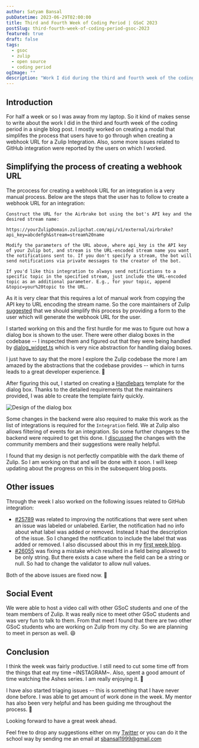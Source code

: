 ```yaml
---
author: Satyam Bansal
pubDatetime: 2023-06-29T02:00:00
title: Third and Fourth Week of Coding Period | GSoC 2023
postSlug: third-fourth-week-of-coding-period-gsoc-2023
featured: true
draft: false
tags:
  - gsoc
  - zulip
  - open source
  - coding period
ogImage: ""
description: "Work I did during the third and fourth week of the coding period for GSoC 2023."
---
```


## Introduction

For half a week or so I was away from my laptop. So it kind of makes
sense to write about the work I did in the third and fourth week of
the coding period in a single blog post. I mostly worked on creating a
modal that simplifes the process that users have to go through when
creating a webhook URL for a Zulip Integration. Also, some more issues
related to GitHub integration were reported by the users on which I
worked.

## Simplifying the process of creating a webhook URL

The prcocess for creating a webhook URL for an integration is a very
manual process. Below are the steps that the user has to follow to
create a webhook URL for an integration:

```
Construct the URL for the Airbrake bot using the bot's API key and the desired stream name:

https://yourZulipDomain.zulipchat.com/api/v1/external/airbrake?api_key=abcdefgh&stream=stream%20name

Modify the parameters of the URL above, where api_key is the API key of your Zulip bot, and stream is the URL-encoded stream name you want the notifications sent to. If you don't specify a stream, the bot will send notifications via private messages to the creator of the bot.

If you'd like this integration to always send notifications to a specific topic in the specified stream, just include the URL-encoded topic as an additional parameter. E.g., for your topic, append &topic=your%20topic to the URL.
```

As it is very clear that this requires a lot of manual work from
copying the API key to URL encoding the stream name. So the core
maintainers of Zulip
[suggested](https://github.com/zulip/zulip/issues/25976) that we
should simplify this process by providing a form to the user which
will generate the webhook URL for the user.

I started working on this and the first hurdle for me was to figure
out how a dialog box is shown to the user. There were other dialog
boxes in the codebase -- I inspected them and figured out that they
were being handled by
[dialog_widget.ts](https://github.com/zulip/zulip/blob/main/web/src/dialog_widget.ts)
which is very nice abstraction for handling dialog boxes.

I just have to say that the more I explore the Zulip codebase the more
I am amazed by the abstractions that the codebase provides -- which in
turns leads to a great developer experience. 💙

After figuring this out, I started on creating a
[Handlebars](https://handlebarsjs.com/) template for the dialog box.
Thanks to the detailed requirements that the maintainers provided, I
was able to create the template fairly quickly.

![Design of the dialog
box](/assets/generate_url_integration_design.png)

Some changes in the backend were also required to make this work as
the list of integrations is required for the `Integration` field. We
at Zulip also allows filtering of events for an integration. So some
further changes to the backend were required to get this done. I
[discussed](https://chat.zulip.org/#narrow/stream/378-api-design/topic/integration.20display.20name/near/1598446)
the changes with the community members and their suggestions were
really helpful.

I found that my design is not perfectly compatible with the dark theme
of Zulip. So I am working on that and will be done with it soon. I
will keep updating about the progress on this in the subsequent blog
posts.

## Other issues

Through the week I also worked on the following issues related to
GitHub integration:

- [#25789](https://github.com/zulip/zulip/issues/25789) was related to
  improving the notifications that were sent when an issue was labeled
  or unlabeled. Earlier, the notification had no info about what label
  was added or removed. Instead it had the description of the issue.
  So I changed the notification to include the label that was added or
  removed. I also discussed about this in my [first week
  blog](http://localhost:3000/posts/first-week-of-coding-period-gsoc-2023).
- [#26055](https://github.com/zulip/zulip/issues/26055) was fixing a
  mistake which resulted in a field being allowed to be only string.
  But there exists a case where the field can be a string or null. So
  had to change the validator to allow null values.

Both of the above issues are fixed now. 🎉

## Social Event

We were able to host a video call with other GSoC students and one of
the team members of Zulip. It was really nice to meet other GSoC
students and was very fun to talk to them. From that meet I found that
there are two other GSoC students who are working on Zulip from my
city. So we are planning to meet in person as well. 😄

## Conclusion

I think the week was fairly productive. I still need to cut some time
off from the things that eat my time ~INSTAGRAM~. Also, spent a good
amount of time watching the Ashes series. I am really enjoying it. 🏏

I have also started triaging issues -- this is something that I have
never done before. I was able to get amount of work done in the
week. My mentor has also been very helpful and has been guiding me
throughout the process. 💓

Looking forward to have a great week ahead.

Feel free to drop any suggestions either on my
[Twitter](https://twitter.com/sbansal1999) or you can do it the school
way by sending me an email at
[sbansal1999@gmail.com](mailto:sbansal1999@gmail.com)

